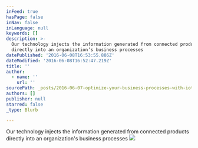 ```yaml
---
inFeed: true
hasPage: false
inNav: false
inLanguage: null
keywords: []
description: >-
  Our technology injects the information generated from connected products
  directly into an organization’s business processes 
datePublished: '2016-06-08T16:53:55.886Z'
dateModified: '2016-06-08T16:52:47.219Z'
title: ''
author:
  - name: ''
    url: ''
sourcePath: _posts/2016-06-07-optimize-your-business-processes-with-iot.md
authors: []
publisher: null
starred: false
_type: Blurb

---
```

Our technology injects the information generated from connected products directly into an organization's business processes ![](https://the-grid-user-content.s3-us-west-2.amazonaws.com/1e33c3c6-23a0-4e9d-ad73-360bc6c36c5b.jpg)